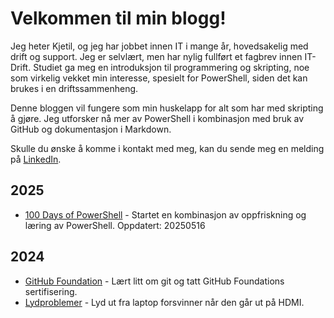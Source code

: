 # Velkommen til min blogg!

Jeg heter Kjetil, og jeg har jobbet innen IT i mange år, hovedsakelig med drift og support. Jeg er selvlært, men har nylig fullført et fagbrev innen IT-Drift. Studiet ga meg en introduksjon til programmering og skripting, noe som virkelig vekket min interesse, spesielt for PowerShell, siden det kan brukes i en driftssammenheng.

Denne bloggen vil fungere som min huskelapp for alt som har med skripting å gjøre. Jeg utforsker nå mer av PowerShell i kombinasjon med bruk av GitHub og dokumentasjon i Markdown.

Skulle du ønske å komme i kontakt med meg, kan du sende meg en melding på <a rel="me" href="https://www.linkedin.com/in/kjetil-jacobsen">LinkedIn</a>.

## 2025
- [100 Days of PowerShell](/2025/100-day-PowerShell-Challenge/100-Day-PowerShell-Challenge.md) - Startet en kombinasjon av oppfriskning og læring av PowerShell. Oppdatert: 20250516

## 2024

- [GitHub Foundation](/2024/githubfoundations/githubfoundations.md) - Lært litt om git og tatt GitHub Foundations sertifisering.
- [Lydproblemer](/2024/soundproblems/soundtrouble.md) - Lyd ut fra laptop forsvinner når den går ut på HDMI.

